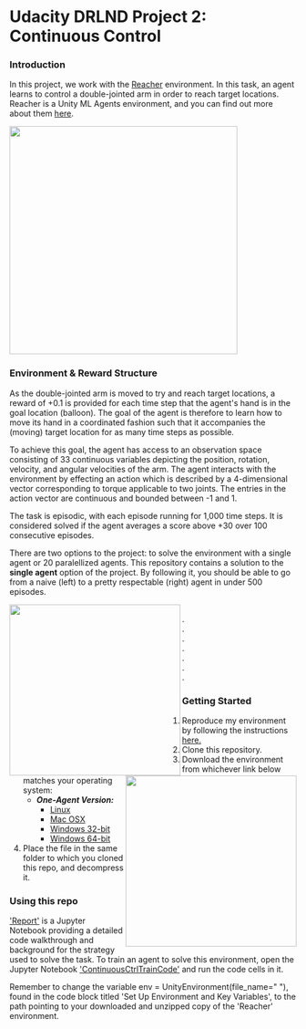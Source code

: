 # Udacity DRLND Project 2: Continuous Control

### Introduction

In this project, we work with the [Reacher](https://github.com/Unity-Technologies/ml-agents/blob/master/docs/Learning-Environment-Examples.md#reacher) environment. In this task, an agent learns to control a double-jointed arm in order to reach target locations. Reacher is a Unity ML Agents environment, and you can find out more about them [here](https://github.com/Unity-Technologies/ml-agents).  

<img src="https://user-images.githubusercontent.com/10624937/43851024-320ba930-9aff-11e8-8493-ee547c6af349.gif" width="400"/>

### Environment & Reward Structure
As the double-jointed arm is moved to try and reach target locations, a reward of +0.1 is provided for each time step that the agent's hand is in the goal location (balloon). The goal of the agent is therefore to learn how to move its hand in a coordinated fashion such that it accompanies the (moving) target location for as many time steps as possible.  

To achieve this goal, the agent has access to an observation space consisting of 33 continuous variables depicting the position, rotation, velocity, and angular velocities of the arm. The agent interacts with the environment by effecting an action which is described by a 4-dimensional vector corresponding to torque applicable to two joints. The entries in the action vector are continuous and bounded between -1 and 1.  

The task is episodic, with each episode running for 1,000 time steps. It is considered solved if the agent averages a score above +30 over 100 consecutive episodes.  

There are two options to the project: to solve the environment with a single agent or 20 paralellized agents. This repository contains a solution to the **single agent** option of the project. By following it, you should be able to go from a naive (left) to a pretty respectable (right) agent in under 500 episodes.   

<img align='left' width="300" src="https://github.com/andrefmsmith/drlnd_ContinuousCtrlSubmission/blob/master/NaiveAgent.gif" width="300"  /> <img align='right' src="https://github.com/andrefmsmith/drlnd_ContinuousCtrlSubmission/blob/master/ExpertAgent.gif" width="300"  />  
.  
.  
.  
.  
.  
.  
.  

### Getting Started
1. Reproduce my environment by following the instructions [here.](https://github.com/udacity/deep-reinforcement-learning#dependencies)
2. Clone this repository.
3. Download the environment from whichever link below matches your operating system:
    - **_One-Agent Version:_**
        - [Linux](https://s3-us-west-1.amazonaws.com/udacity-drlnd/P2/Reacher/one_agent/Reacher_Linux.zip)
        - [Mac OSX](https://s3-us-west-1.amazonaws.com/udacity-drlnd/P2/Reacher/one_agent/Reacher.app.zip)
        - [Windows 32-bit](https://s3-us-west-1.amazonaws.com/udacity-drlnd/P2/Reacher/one_agent/Reacher_Windows_x86.zip)
        - [Windows 64-bit](https://s3-us-west-1.amazonaws.com/udacity-drlnd/P2/Reacher/one_agent/Reacher_Windows_x86_64.zip)
4. Place the file in the same folder to which you cloned this repo, and decompress it. 

### Using this repo
['Report'](https://www.youtube.com/watch?v=dQw4w9WgXcQ) is a Jupyter Notebook providing a detailed code walkthrough and background for the strategy used to solve the task. To train an agent to solve this environment, open the Jupyter Notebook ['ContinuousCtrlTrainCode'](https://www.youtube.com/watch?v=dQw4w9WgXcQ) and run the code cells in it.  

Remember to change the variable env = UnityEnvironment(file_name=" "), found in the code block titled 'Set Up Environment and Key Variables', to the path pointing to your downloaded and unzipped copy of the 'Reacher' environment.  

